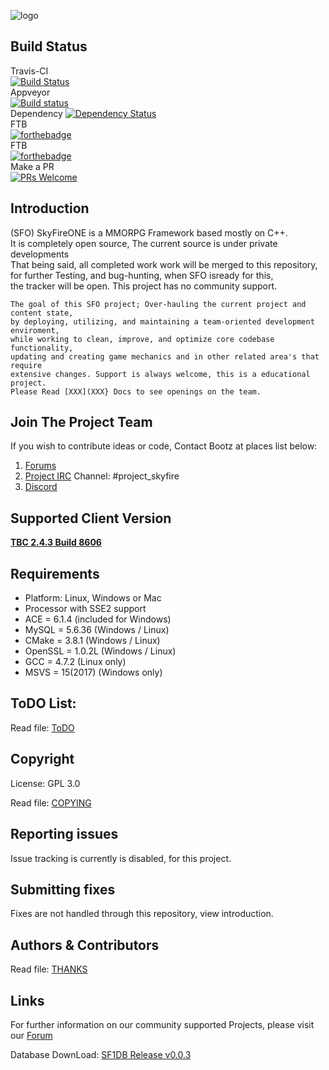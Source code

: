 ![logo](https://abload.de/img/15_14_skyfire_logoqyj68.png)		
	
## Build Status		
	
Travis-CI   
[![Build Status](https://travis-ci.org/Bootz/SkyFireONE_NG.svg?branch=master)](https://travis-ci.org/Bootz/SkyFireONE_NG)		
Appveyor    
[![Build status](https://ci.appveyor.com/api/projects/status/6f7vyo0xbk7x11fi/branch/master?svg=true)](https://ci.appveyor.com/project/Bootz49186/skyfireone-ng/branch/master)		
Dependency 
[![Dependency Status](https://david-dm.org/boennemann/badges.svg)]()		
FTB         
[![forthebadge](http://forthebadge.com/images/badges/fuck-it-ship-it.svg)](http://forthebadge.com)		
FTB         
[![forthebadge](http://forthebadge.com/images/badges/made-with-crayons.svg)](http://forthebadge.com)		
Make a PR   
[![PRs Welcome](https://img.shields.io/badge/PRs-welcome-brightgreen.svg?style=flat-square)](http://makeapullrequest.com)		
	
## Introduction		
	
(SFO) SkyFireONE is a MMORPG Framework based mostly on C++.          
It is completely open source, The current source is under private developments     
That being said, all completed work work will be merged to this repository,      
for further Testing, and bug-hunting, when SFO isready for this,    
the tracker will be open. This project has no community support.    
``` 
The goal of this SFO project; Over-hauling the current project and content state,     
by deploying, utilizing, and maintaining a team-oriented development enviroment,      
while working to clean, improve, and optimize core codebase functionality,      
updating and creating game mechanics and in other related area's that require      
extensive changes. Support is always welcome, this is a educational project.       
Please Read [XXX](XXX} Docs to see openings on the team.       
``` 
## Join The Project Team	
	
If you wish to contribute ideas or code, Contact Bootz at places list below: 	
 1. [Forums](http://www.projectskyfire.org)		
 2. [Project IRC](https://www.rizon.net/chat) Channel: #project_skyfire 		
 3. [Discord](https://discord.gg/pZF2S2H)		
    
## Supported Client Version		
	
[**TBC 2.4.3 Build 8606**](https://www.projectskyfire.org/index.php)		
		
## Requirements		
	
+ Platform: Linux, Windows or Mac		
+ Processor with SSE2 support		
+ ACE     = 6.1.4         (included for Windows)		
+ MySQL   = 5.6.36        (Windows / Linux)		
+ CMake   = 3.8.1         (Windows / Linux)		
+ OpenSSL = 1.0.2L        (Windows / Linux)		
+ GCC     = 4.7.2         (Linux only)		
+ MSVS    = 15(2017)      (Windows only)		
		
## ToDO List:		
	
Read file: [ToDO](https://goo.gl/o7ar8G)		
		
## Copyright		
	
License: GPL 3.0		
	
Read file: [COPYING](doc/COPYING.md)		
	
## Reporting issues		
		
Issue tracking is currently is disabled, for this project. 		
	
## Submitting fixes		
	
Fixes are not handled through this repository, view introduction.		
	
## Authors & Contributors			
	
Read file: [THANKS](https://goo.gl/Mybk8j)		
	
## Links		
	
For further information on our community supported Projects, please visit our [Forum](http://www.projectskyfire.org)		
	
Database DownLoad: [SF1DB Release v0.0.3](https://goo.gl/uTHoVC)		
	